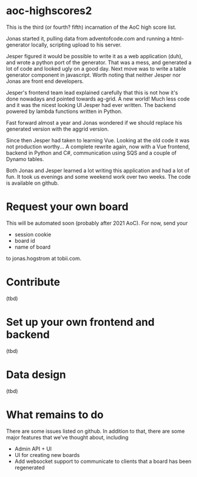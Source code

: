 # aoc-highscores2

This is the third (or fourth? fifth) incarnation of the AoC high score list.

Jonas started it, pulling data from adventofcode.com and running a html-generator locally, scripting upload to his server.

Jesper figured it would be possible to write it as a web application (duh), and wrote a python port of the generator.
That was a mess, and generated a lot of code and looked ugly on a good day. Next move was to write a table generator component in javascript.
Worth noting that neither Jesper nor Jonas are front end developers.

Jesper's frontend team lead explained carefully that this is not how it's done nowadays and pointed towards ag-grid. A new world! Much less code and
it was the nicest looking UI Jesper had ever written. The backend powered by lambda functions written in Python.

Fast forward almost a year and Jonas wondered if we should replace his generated version with the aggrid version.

Since then Jesper had taken to learning Vue. Looking at the old code it was not production worthy... A complete rewrite again, now with a Vue frontend, backend in Python and C#, communication using SQS and a couple of Dynamo tables.

Both Jonas and Jesper learned a lot writing this application and had a lot of fun. It took us evenings and some weekend work over two weeks. The code is available on github.

# Request your own board

This will be automated soon (probably after 2021 AoC). For now, send your
* session cookie
* board id
* name of board

to jonas.hogstrom at tobii.com.
# Contribute
(tbd)

# Set up your own frontend and backend
(tbd)

# Data design
(tbd)

# What remains to do

There are some issues listed on github. In addition to that, there are some major features that we've thought about, including
* Admin API + UI
* UI for creating new boards
* Add websocket support to communicate to clients that a board has been regenerated